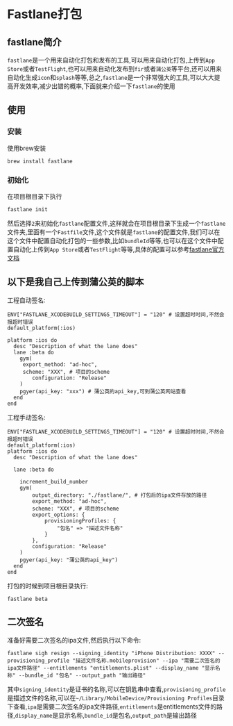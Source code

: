 # Fastlane打包

<!--more-->
## fastlane简介
`fastlane`是一个用来自动化打包和发布的工具,可以用来自动化打包,上传到`App Store`或者`TestFlight`,也可以用来自动化发布到`fir`或者`蒲公英`等平台,还可以用来自动化生成`icon`和`splash`等等,总之,`fastlane`是一个非常强大的工具,可以大大提高开发效率,减少出错的概率,下面就来介绍一下`fastlane`的使用
## 使用
### 安装
使用brew安装
```
brew install fastlane
```
### 初始化
在项目根目录下执行
```
fastlane init
```
然后选择`2`来初始化`fastlane`配置文件,这样就会在项目根目录下生成一个`fastlane`文件夹,里面有一个`Fastfile`文件,这个文件就是`fastlane`的配置文件,我们可以在这个文件中配置自动化打包的一些参数,比如`bundleId`等等,也可以在这个文件中配置自动化上传到`App Store`或者`TestFlight`等等,具体的配置可以参考[fastlane官方文档](https://docs.fastlane.tools/)

## 以下是我自己上传到蒲公英的脚本
工程自动签名:
```
ENV["FASTLANE_XCODEBUILD_SETTINGS_TIMEOUT"] = "120" # 设置超时时间,不然会报超时错误 
default_platform(:ios)

platform :ios do
  desc "Description of what the lane does"
  lane :beta do
	gym(
	 export_method: "ad-hoc",
	 scheme: "XXX", # 项目的scheme
		configuration: "Release"
	)
	pgyer(api_key: "xxx") # 蒲公英的api_key,可到蒲公英网站查看
  end
end
```
工程手动签名:
```
ENV["FASTLANE_XCODEBUILD_SETTINGS_TIMEOUT"] = "120" # 设置超时时间,不然会报超时错误
default_platform(:ios)
platform :ios do
  desc "Description of what the lane does"

  lane :beta do
	
	increment_build_number
	gym(
		output_directory: "./fastlane/", # 打包后的ipa文件存放的路径
		export_method: "ad-hoc",
		scheme: "XXX", # 项目的scheme
		export_options: {
			provisioningProfiles: {
				"包名" => "描述文件名称"
  			}
		},
		configuration: "Release"
	)
	pgyer(api_key: "蒲公英的api_key")
  end
end

```
打包的时候到项目根目录执行:
```
fastlane beta
```

## 二次签名

准备好需要二次签名的ipa文件,然后执行以下命令:
```
fastlane sigh resign --signing_identity "iPhone Distribution: XXXX" --provisioning_profile "描述文件名称.mobileprovision" --ipa "需要二次签名的ipa文件路径" --entitlements "entitlements.plist" --display_name "显示名称" --bundle_id "包名" --output_path "输出路径"
```
其中`signing_identity`是证书的名称,可以在钥匙串中查看,`provisioning_profile`是描述文件的名称,可以在`~/Library/MobileDevice/Provisioning Profiles`目录下查看,`ipa`是需要二次签名的ipa文件路径,`entitlements`是entitlements文件的路径,`display_name`是显示名称,`bundle_id`是包名,`output_path`是输出路径
